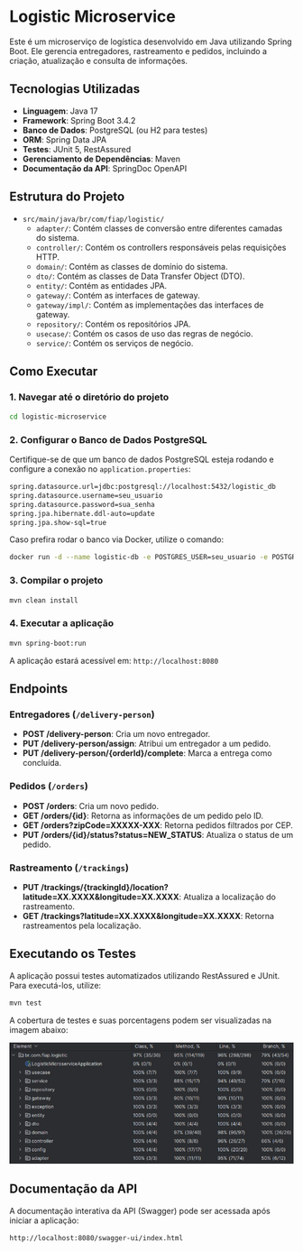 # Logistic Microservice

Este é um microserviço de logística desenvolvido em Java utilizando Spring Boot. Ele gerencia entregadores, rastreamento e pedidos, incluindo a criação, atualização e consulta de informações.

## Tecnologias Utilizadas

- **Linguagem**: Java 17
- **Framework**: Spring Boot 3.4.2
- **Banco de Dados**: PostgreSQL (ou H2 para testes)
- **ORM**: Spring Data JPA
- **Testes**: JUnit 5, RestAssured
- **Gerenciamento de Dependências**: Maven
- **Documentação da API**: SpringDoc OpenAPI

## Estrutura do Projeto

- `src/main/java/br/com/fiap/logistic/`
    - `adapter/`: Contém classes de conversão entre diferentes camadas do sistema.
    - `controller/`: Contém os controllers responsáveis pelas requisições HTTP.
    - `domain/`: Contém as classes de domínio do sistema.
    - `dto/`: Contém as classes de Data Transfer Object (DTO).
    - `entity/`: Contém as entidades JPA.
    - `gateway/`: Contém as interfaces de gateway.
    - `gateway/impl/`: Contém as implementações das interfaces de gateway.
    - `repository/`: Contém os repositórios JPA.
    - `usecase/`: Contém os casos de uso das regras de negócio.
    - `service/`: Contém os serviços de negócio.

## Como Executar

### 1. Navegar até o diretório do projeto

```sh
cd logistic-microservice
```

### 2. Configurar o Banco de Dados PostgreSQL

Certifique-se de que um banco de dados PostgreSQL esteja rodando e configure a conexão no `application.properties`:

```properties
spring.datasource.url=jdbc:postgresql://localhost:5432/logistic_db
spring.datasource.username=seu_usuario
spring.datasource.password=sua_senha
spring.jpa.hibernate.ddl-auto=update
spring.jpa.show-sql=true
```

Caso prefira rodar o banco via Docker, utilize o comando:

```sh
docker run -d --name logistic-db -e POSTGRES_USER=seu_usuario -e POSTGRES_PASSWORD=sua_senha -e POSTGRES_DB=logistic_db -p 5432:5432 postgres:latest
```

### 3. Compilar o projeto

```sh
mvn clean install
```

### 4. Executar a aplicação

```sh
mvn spring-boot:run
```

A aplicação estará acessível em: `http://localhost:8080`

## Endpoints

### Entregadores (`/delivery-person`)

- **POST /delivery-person**: Cria um novo entregador.
- **PUT /delivery-person/assign**: Atribui um entregador a um pedido.
- **PUT /delivery-person/{orderId}/complete**: Marca a entrega como concluída.

### Pedidos (`/orders`)

- **POST /orders**: Cria um novo pedido.
- **GET /orders/{id}**: Retorna as informações de um pedido pelo ID.
- **GET /orders?zipCode=XXXXX-XXX**: Retorna pedidos filtrados por CEP.
- **PUT /orders/{id}/status?status=NEW_STATUS**: Atualiza o status de um pedido.

### Rastreamento (`/trackings`)

- **PUT /trackings/{trackingId}/location?latitude=XX.XXXX&longitude=XX.XXXX**: Atualiza a localização do rastreamento.
- **GET /trackings?latitude=XX.XXXX&longitude=XX.XXXX**: Retorna rastreamentos pela localização.

## Executando os Testes

A aplicação possui testes automatizados utilizando RestAssured e JUnit. Para executá-los, utilize:

```sh
mvn test
```

A cobertura de testes e suas porcentagens podem ser visualizadas na imagem abaixo:

![img_1.png](img_1.png)

## Documentação da API

A documentação interativa da API (Swagger) pode ser acessada após iniciar a aplicação:

```
http://localhost:8080/swagger-ui/index.html
```